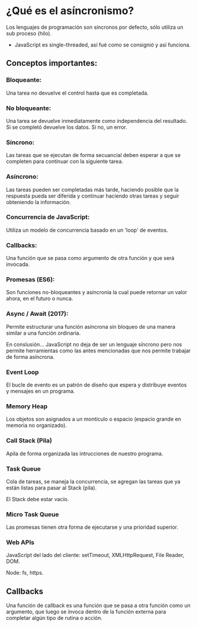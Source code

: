 # ¿Qué es el asíncronismo?

Los lenguajes de programación son síncronos por defecto, sólo utiliza un sub proceso (hilo).

- JavaScript es single-threaded, así fué como se consignió y así funciona.

## Conceptos importantes:

### Bloqueante: 

Una tarea no devuelve el control hasta que es completada.

### No bloqueante: 

Una tarea se devuelve inmediatamente como independencia del resultado. Si se completó devuelve los datos. Si no, un error.

### Síncrono:

Las tareas que se ejecutan de forma secuancial deben esperar a que se completen para continuar con la siguiente tarea. 

### Asíncrono: 

Las tareas pueden ser completadas más tarde, haciendo posible que la respuesta pueda ser diferida y continuar haciendo otras tareas y seguir obteniendo la información.

### Concurrencia de JavaScript:

Utiliza un modelo de concurrencia basado en un 'loop' de eventos.

### Callbacks:

Una función que se pasa como argumento de otra función y que será invocada.

### Promesas (ES6):

Son funciones no-bloqueantes y asíncronia la cual puede retornar un valor ahora, en el futuro o nunca.

### Async / Await (2017):

Permite estructurar una función asíncrona sin bloqueo de una manera similar a una función ordinaria.

En conslusión... JavaScript no deja de ser un lenguaje síncrono pero nos permite herramientas como las antes mencionadas que nos permite trabajar de forma asíncrona.

### Event Loop

El bucle de evento es un patrón de diseño que espera y distribuye eventos y mensajes en un programa.

### Memory Heap 

Los objetos son asignados a un montículo o espacio (espacio grande en memoria no organizado).

### Call Stack (Pila)

Apila de forma organizada las intrucciones de nuestro programa.

### Task Queue

Cola de tareas, se maneja la concurrencia, se agregan las tareas que ya están listas para pasar al Stack (pila).

El Stack debe estar vacío.

### Micro Task Queue

Las promesas tienen otra forma de ejecutarse y una prioridad superior.

### Web APIs

JavaScript del lado del cliente: setTimeout, XMLHttpRequest, File Reader, DOM.

Node: fs, https.

## Callbacks

Una función de callback es una función que se pasa a otra función como un argumento, que luego se invoca dentro de la función externa para completar algún tipo de rutina o acción.